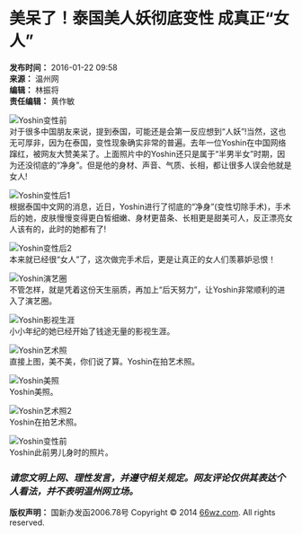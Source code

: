 # 美呆了！泰国美人妖彻底变性 成真正“女人”

**发布时间：** 2016-01-22 09:58  
**来源：** 温州网  
**编辑：** 林振将  
**责任编辑：** 黄作敏  

![Yoshin变性前](https://news.66wz.com/pic/003/001/315/00300131556_i1000120000120a0_4f76af69.jpg)  
对于很多中国朋友来说，提到泰国，可能还是会第一反应想到“人妖”!当然，这也无可厚非，因为在泰国，变性现象确实非常的普遍。去年一位Yoshin在中国网络蹿红，被网友大赞美呆了。上面照片中的Yoshin还只是属于“半男半女”时期，因为还没彻底的“净身”。但是他的身材、声音、气质、长相，都让很多人误会他就是女人!

![Yoshin变性后1](https://news.66wz.com/pic/003/001/315/00300131557_i1000120000120a0_f8989ded.png)  
根据泰国中文网的消息，近日，Yoshin进行了彻底的“净身”(变性切除手术)，手术后的她，皮肤慢慢变得更白皙细嫩、身材更苗条、长相更是甜美可人，反正漂亮女人该有的，此时的她都有了!

![Yoshin变性后2](https://news.66wz.com/pic/003/001/315/00300131558_i1000120000120a0_bdd2fc70.png)  
本来就已经很“女人”了，这次做完手术后，更是让真正的女人们羡慕妒忌恨！

![Yoshin演艺圈](https://news.66wz.com/pic/003/001/315/00300131559_i1000120000120a0_11e11b44.png)  
不管怎样，就是凭着这份天生丽质，再加上“后天努力”，让Yoshin非常顺利的进入了演艺圈。

![Yoshin影视生涯](https://news.66wz.com/pic/003/001/315/00300131560_i1000120000120a0_bf939fa2.png)  
小小年纪的她已经开始了钱途无量的影视生涯。

![Yoshin艺术照](https://news.66wz.com/pic/003/001/315/00300131561_i1000120000120a0_6546ae24.png)  
直接上图，美不美，你们说了算。Yoshin在拍艺术照。

![Yoshin美照](https://news.66wz.com/pic/003/001/315/00300131562_i1000120000120a0_2b80ad61.jpg)  
Yoshin美照。

![Yoshin艺术照2](https://news.66wz.com/pic/003/001/315/00300131563_i1000120000120a0_458bd61d.png)  
Yoshin在拍艺术照。

![Yoshin变性前](https://news.66wz.com/pic/003/001/315/00300131564_i1000120000120a0_52e4fb80.png)  
Yoshin此前男儿身时的照片。

### _请您文明上网、理性发言，并遵守相关规定。网友评论仅供其表达个人看法，并不表明温州网立场。_  

**版权声明：** 国新办发函2006.78号 Copyright © 2014 [66wz.com](http://www.66wz.com). All rights reserved.